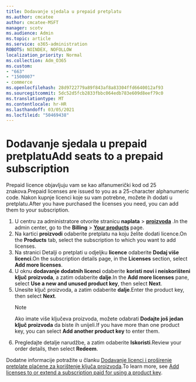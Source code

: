 ```yaml
---
title: Dodavanje sjedala u prepaid pretplatu
ms.author: cmcatee
author: cmcatee-MSFT
manager: scotv
ms.audience: Admin
ms.topic: article
ms.service: o365-administration
ROBOTS: NOINDEX, NOFOLLOW
localization_priority: Normal
ms.collection: Adm_O365
ms.custom:
- "663"
- "1500007"
- commerce
ms.openlocfilehash: 28d9722779a89f843af8a83304ffd6640012af93
ms.sourcegitcommit: 5dc52d5fcb2833fbbc064edb783e609d8eef79c0
ms.translationtype: MT
ms.contentlocale: hr-HR
ms.lasthandoff: 03/05/2021
ms.locfileid: "50469438"
---
```

# <a name="add-seats-to-a-prepaid-subscription"></a><span data-ttu-id="3d9ce-102">Dodavanje sjedala u prepaid pretplatu</span><span class="sxs-lookup"><span data-stu-id="3d9ce-102">Add seats to a prepaid subscription</span></span>

<span data-ttu-id="3d9ce-103">Prepaid licence objavljuju vam se kao alfanumerički kod od 25 znakova.</span><span class="sxs-lookup"><span data-stu-id="3d9ce-103">Prepaid licenses are issued to you as a 25-character alphanumeric code.</span></span> <span data-ttu-id="3d9ce-104">Nakon kupnje licenci koje su vam potrebne, možete ih dodati u pretplatu.</span><span class="sxs-lookup"><span data-stu-id="3d9ce-104">After you have purchased the licenses you need, you can add them to your subscription.</span></span>

1. <span data-ttu-id="3d9ce-105">U centru za administratore otvorite stranicu **naplata**  >  **[proizvoda](https://go.microsoft.com/fwlink/p/?linkid=842054)** .</span><span class="sxs-lookup"><span data-stu-id="3d9ce-105">In the admin center, go to the **Billing** > **[Your products](https://go.microsoft.com/fwlink/p/?linkid=842054)** page.</span></span>
2. <span data-ttu-id="3d9ce-106">Na kartici **proizvodi** odaberite pretplatu na koju želite dodati licence.</span><span class="sxs-lookup"><span data-stu-id="3d9ce-106">On the **Products** tab, select the subscription to which you want to add licenses.</span></span>
3. <span data-ttu-id="3d9ce-107">Na stranici Detalji o pretplati u odjeljku **licence** odaberite **Dodaj više licenci**.</span><span class="sxs-lookup"><span data-stu-id="3d9ce-107">On the subscription details page, in the **Licenses** section, select **Add more licenses**.</span></span>
4. <span data-ttu-id="3d9ce-108">U oknu **dodavanje dodatnih licenci** odaberite **koristi novi i neiskorišteni ključ proizvoda**, a zatim odaberite **dalje**.</span><span class="sxs-lookup"><span data-stu-id="3d9ce-108">In the **Add more licenses** pane, select **Use a new and unused product key**, then select **Next**.</span></span>
5. <span data-ttu-id="3d9ce-109">Unesite ključ proizvoda, a zatim odaberite **dalje**.</span><span class="sxs-lookup"><span data-stu-id="3d9ce-109">Enter the product key, then select **Next**.</span></span>
    > [!NOTE]
    > <span data-ttu-id="3d9ce-110">Ako imate više ključeva proizvoda, možete odabrati **Dodajte još jedan ključ proizvoda** da biste ih unijeli.</span><span class="sxs-lookup"><span data-stu-id="3d9ce-110">If you have more than one product key, you can select **Add another product key** to enter them.</span></span>
6. <span data-ttu-id="3d9ce-111">Pregledajte detalje narudžbe, a zatim odaberite **Iskoristi**.</span><span class="sxs-lookup"><span data-stu-id="3d9ce-111">Review your order details, then select **Redeem**.</span></span>

<span data-ttu-id="3d9ce-112">Dodatne informacije potražite u članku [Dodavanje licenci i proširenje pretplate plaćene za korištenje ključa proizvoda](https://docs.microsoft.com/microsoft-365/commerce/licenses/add-licenses-using-product-key).</span><span class="sxs-lookup"><span data-stu-id="3d9ce-112">To learn more, see [Add licenses to or extend a subscription paid for using a product key](https://docs.microsoft.com/microsoft-365/commerce/licenses/add-licenses-using-product-key).</span></span>